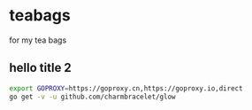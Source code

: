# teabags
for my tea bags

## hello title 2

```bash
export GOPROXY=https://goproxy.cn,https://goproxy.io,direct
go get -v -u github.com/charmbracelet/glow
```
